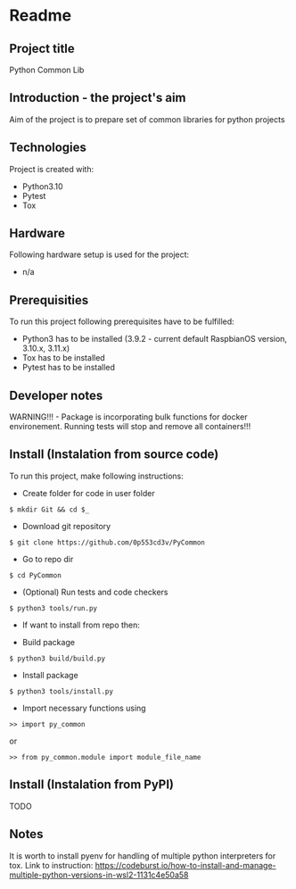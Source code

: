 # Readme
## Project title
Python Common Lib
## Introduction - the project's aim
Aim of the project is to prepare set of common libraries for python projects
## Technologies
Project is created with:
* Python3.10
* Pytest
* Tox

## Hardware
Following hardware setup is used for the project:
* n/a

## Prerequisities
To run this project following prerequisites have to be fulfilled:
* Python3 has to be installed (3.9.2 - current default RaspbianOS version, 3.10.x, 3.11.x)
* Tox has to be installed
* Pytest has to be installed

## Developer notes
WARNING!!! - Package is incorporating bulk functions for docker environement. Running tests will stop and remove all containers!!!

## Install (Instalation from source code)
To run this project, make following instructions:
* Create folder for code in user folder
```
$ mkdir Git && cd $_
```
* Download git repository 
```
$ git clone https://github.com/0p553cd3v/PyCommon
```
* Go to repo dir
```
$ cd PyCommon
```
* (Optional) Run tests and code checkers
```
$ python3 tools/run.py
```
* If want to install from repo then:
- Build package
```
$ python3 build/build.py
```
- Install package 
```
$ python3 tools/install.py
```
* Import necessary functions using
```
>> import py_common
```
or 
```
>> from py_common.module import module_file_name
```

## Install (Instalation from PyPI)
TODO

## Notes
It is worth to install pyenv for handling of multiple python interpreters for tox. Link to instruction:
https://codeburst.io/how-to-install-and-manage-multiple-python-versions-in-wsl2-1131c4e50a58



